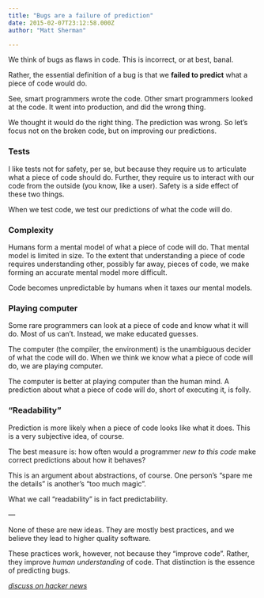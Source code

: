 ```yaml
---
title: "Bugs are a failure of prediction"
date: 2015-02-07T23:12:58.000Z
author: "Matt Sherman"

---
```


We think of bugs as flaws in code. This is incorrect, or at best, banal.

Rather, the essential definition of a bug is that we **failed to predict** what a piece of code would do.

See, smart programmers wrote the code. Other smart programmers looked at the code. It went into production, and did the wrong thing.

We thought it would do the right thing. The prediction was wrong. So let’s focus not on the broken code, but on improving our predictions.

### Tests

I like tests not for safety, per se, but because they require us to articulate what a piece of code should do. Further, they require us to interact with our code from the outside (you know, like a user). Safety is a side effect of these two things.

When we test code, we test our predictions of what the code will do.

### Complexity

Humans form a mental model of what a piece of code will do. That mental model is limited in size. To the extent that understanding a piece of code requires understanding other, possibly far away, pieces of code, we make forming an accurate mental model more difficult.

Code becomes unpredictable by humans when it taxes our mental models.

### Playing computer

Some rare programmers can look at a piece of code and know what it will do. Most of us can’t. Instead, we make educated guesses.

The computer (the compiler, the environment) is the unambiguous decider of what the code will do. When we think we know what a piece of code will do, we are playing computer.

The computer is better at playing computer than the human mind. A prediction about what a piece of code will do, short of executing it, is folly.

### “Readability”

Prediction is more likely when a piece of code looks like what it does. This is a very subjective idea, of course.

The best measure is: how often would a programmer _new to this code_ make correct predictions about how it behaves?

This is an argument about abstractions, of course. One person’s “spare me the details” is another’s “too much magic”.

What we call “readability” is in fact predictability.

—

None of these are new ideas. They are mostly best practices, and we believe they lead to higher quality software.

These practices work, however, not because they “improve code”. Rather, they improve _human understanding_ of code. That distinction is the essence of predicting bugs.

[_discuss on hacker news_](https://news.ycombinator.com/item?id=9017793)
